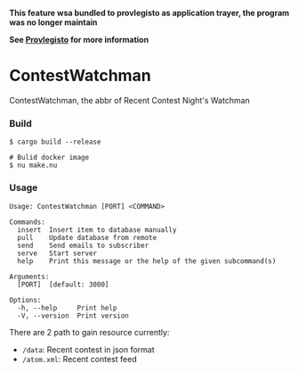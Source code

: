 **This feature wsa bundled to provlegisto as application trayer, the program was no longer maintain**

**See [Provlegisto](https://github.com/mslxl/provlegisto) for more information**


# ContestWatchman

ContestWatchman, the abbr of Recent Contest Night's Watchman

### Build

```
$ cargo build --release

# Bulid docker image
$ nu make.nu
```


### Usage

```
Usage: ContestWatchman [PORT] <COMMAND>

Commands:
  insert  Insert item to database manually
  pull    Update database from remote
  send    Send emails to subscriber
  serve   Start server
  help    Print this message or the help of the given subcommand(s)

Arguments:
  [PORT]  [default: 3000]

Options:
  -h, --help     Print help
  -V, --version  Print version
```

There are 2 path to gain resource currently:
- `/data`: Recent contest in json format
- `/atom.xml`: Recent contest feed
